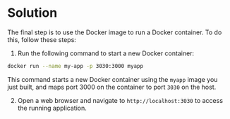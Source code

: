 # Solution

The final step is to use the Docker image to run a Docker container. To do this, follow these steps:

1. Run the following command to start a new Docker container:

```bash
docker run --name my-app -p 3030:3000 myapp
```

This command starts a new Docker container using the `myapp` image you just built, and maps port 3000 on the container to port `3030` on the host.

2. Open a web browser and navigate to `http://localhost:3030` to access the running application.

